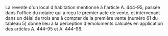 La revente d'un local d'habitation mentionné à l'article A. 444-95, passée dans l'office du notaire qui a reçu le premier acte de vente, et intervenant dans un délai de trois ans à compter de la première vente (numéro 61 du tableau 5) donne lieu à la perception d'émoluments calculés en application des articles A. 444-95 et A. 444-96.

